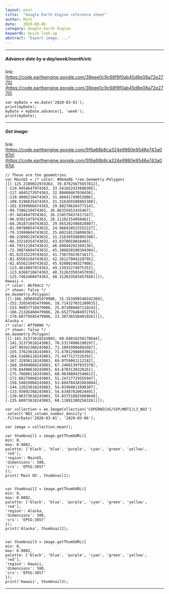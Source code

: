 ```yaml
---
layout: post
title:  "Google Earth Engine reference sheet"
author: Mint
date:   2020-08-06
category: Google Earth Engine
keywords: Quick look-up
abstract: "Export image, ..."
---
```


* * * 

##### Advance date by a day/week/month/etc

link: [https://code.earthengine.google.com/39eee0c9c68f9f0ab45d8e08a72e2770](https://code.earthengine.google.com/39eee0c9c68f9f0ab45d8e08a72e2770)


    var myDate = ee.Date('2020-03-01');
    print(myDate);
    myDate = myDate.advance(1, 'week');
    print(myDate);

* * * 

##### Get image:

link: [https://code.earthengine.google.com/5f6a68b8ca324e9980e9546e743a097d](https://code.earthengine.google.com/5f6a68b8ca324e9980e9546e743a097d)
    
    // These are the geometries
    var MainUS = /* color: #0b4a8b */ee.Geometry.Polygon(
    [[[-125.2189022974363, 39.87625675657812],
    [-119.9454647974363, 33.541652433680305],
    [-117.4845272974363, 32.80600467030436],
    [-110.9806210474363, 31.46641749852086],
    [-108.5196835474363, 31.316365588865388],
    [-101.8399960474363, 29.80278626477314],
    [-99.7306210474363, 26.86355651435467],
    [-97.4454647974363, 26.234579437417167],
    [-96.0392147974363, 28.11102154050461],
    [-84.26187104743632, 29.955202498828807],
    [-81.09780854743632, 24.966420522552227],
    [-79.33999604743632, 25.60218115809836],
    [-80.21890229743632, 31.316365588865388],
    [-66.33218354743632, 43.0370019010403],
    [-68.79312104743632, 46.89044292169136],
    [-72.30874604743632, 45.306020109394304],
    [-81.62515229743632, 41.73875923671617],
    [-82.85562104743632, 42.26127804228795],
    [-82.85562104743632, 45.92080248327908],
    [-123.4610897974363, 49.23932274975353],
    [-123.6368710474363, 48.312633583457036],
    [-125.7462460474363, 48.312633583457036]]]),
    Hawaii = 
    /* color: #bf04c2 */
    /* shown: false */
    ee.Geometry.Polygon(
    [[[-166.38904585479986, 15.353499540242268],
    [-152.32654585479986, 18.714327031280035],
    [-153.90857710479986, 25.071086607110242],
    [-166.21326460479986, 26.652776484972765],
    [-170.60779585479986, 23.30736558401026]]]),
    Alaska = 
    /* color: #ff0000 */
    /* shown: false */
    ee.Geometry.Polygon(
    [[[-141.31373618243083, 60.64018250178644],
    [-141.31373618243083, 70.53174986100197],
    [-147.99342368243083, 71.10919966082687],
    [-155.37623618243083, 71.67012908693061],
    [-164.51686118243083, 71.4477127226392],
    [-167.32936118243083, 69.0759061112182],
    [-168.38404868243083, 67.24601397933378],
    [-170.84498618243083, 64.6703138328161],
    [-175.76686118243083, 60.98308042548612],
    [-172.60279868243083, 51.24727729555947],
    [-158.54029868243083, 53.604704382683884],
    [-144.12623618243083, 54.01984811098307],
    [-133.93092368243083, 54.63487820624491],
    [-130.06373618243083, 55.837518825089646],
    [-135.68873618243083, 60.11891380256326]]]);

    var collection = ee.ImageCollection('COPERNICUS/S5P/NRTI/L3_NO2')
    .select('NO2_column_number_density')
    .filterDate('2020-03-01', '2020-03-06');

    var image = collection.mean();

    var thumbnail1 = image.getThumbURL({
    min: 0,
    max: 0.0002,
    palette: ['black', 'blue', 'purple', 'cyan', 'green', 'yellow', 'red'],
    'region': MainUS,
    'dimensions': 500,
    'crs': 'EPSG:3857'
    });
    print('Main US', thumbnail1);


    var thumbnail2 = image.getThumbURL({
    min: 0,
    max: 0.0002,
    palette: ['black', 'blue', 'purple', 'cyan', 'green', 'yellow', 'red'],
    'region': Alaska, 
    'dimensions': 500,
    'crs': 'EPSG:3857'
    });
    print('Alaska', thumbnail2);


    var thumbnail3 = image.getThumbURL({
    min: 0,
    max: 0.0002,
    palette: ['black', 'blue', 'purple', 'cyan', 'green', 'yellow', 'red'],
    'region': Hawaii,
    'dimensions': 500,
    'crs': 'EPSG:3857'
    });
    print('Hawaii', thumbnail3);


* * *
